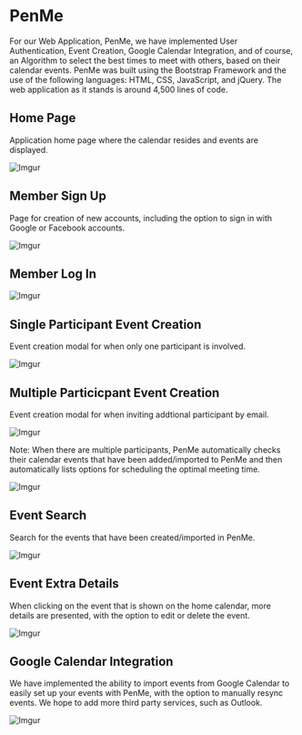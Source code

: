 # PenMe

For our Web Application, PenMe, we have implemented User Authentication, Event Creation, Google Calendar Integration, and of course, an Algorithm to select the best times to meet with others, based on their calendar events. PenMe was built using the Bootstrap Framework and the use of the following languages: HTML, CSS, JavaScript, and jQuery. The web application as it stands is around 4,500 lines of code. 

<h2>Home Page </h2>

Application home page where the calendar resides and events are displayed. 

![Imgur](https://i.imgur.com/9XuNUw7.png "Application Home Page")

<h2>Member Sign Up</h2>

Page for creation of new accounts, including the option to sign in with Google or Facebook accounts.

![Imgur](https://imgur.com/CKtpxjw.png "Member Sign Up")

<h2>Member Log In</h2>

![Imgur](https://imgur.com/AC6MjoB.png "Member Log In")

<h2>Single Participant Event Creation</h2>

Event creation modal for when only one participant is involved.

![Imgur](https://imgur.com/M4AkbJa.png "Event Creation")

<h2>Multiple Particicpant Event Creation</h2>

Event creation modal for when inviting addtional participant by email.

![Imgur](https://imgur.com/BEylCzv.png "Event Creation")

Note: When there are multiple participants, PenMe automatically checks their calendar events that have been added/imported to PenMe and then automatically lists options for scheduling the optimal meeting time.

![Imgur](https://imgur.com/fok7N5w.png "Auto Event Scheduling")

<h2>Event Search</h2>

Search for the events that have been created/imported in PenMe.

![Imgur](https://imgur.com/cThEQnx.png "Event Search")

<h2>Event Extra Details</h2>

When clicking on the event that is shown on the home calendar, more details are presented, with the option to edit or delete the event.

![Imgur](https://imgur.com/JpVb9uM.png "Event Details")

<h2>Google Calendar Integration </h2>

We have implemented the ability to import events from Google Calendar to easily set up your events with PenMe, with the option to manually resync events. We hope to add more third party services, such as Outlook. 

![Imgur](https://imgur.com/nMGCP8N.png "Import Google Calendar")
